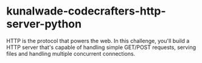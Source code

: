 # kunalwade-codecrafters-http-server-python

HTTP is the protocol that powers the web. In this challenge, you'll build a HTTP server that's capable of handling simple GET/POST requests, serving files and handling multiple concurrent connections.

